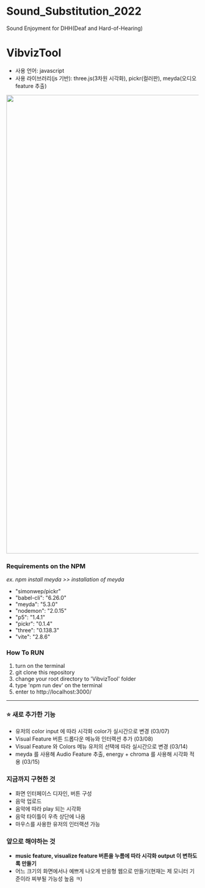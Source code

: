 # Sound_Substitution_2022
Sound Enjoyment for DHH(Deaf and Hard-of-Hearing)

# VibvizTool
- 사용 언어: javascript
- 사용 라이브러리(js 기반): three.js(3차원 시각화), pickr(컬러판), meyda(오디오 feature 추출)

<img width="1200" src="https://user-images.githubusercontent.com/59073612/156991563-8cf7596e-d485-4ef2-9f9b-ca69078ca595.gif">

### Requirements on the NPM
*ex. npm install meyda >> installation of meyda*
- "simonwep/pickr"
- "babel-cli": "6.26.0"
- "meyda": "5.3.0"
- "nodemon": "2.0.15"
- "p5": "1.4.1"
- "pickr": "0.1.4"
- "three": "0.138.3"
- "vite": "2.8.6"

### How To RUN
1. turn on the terminal
2. git clone this repository
3. change your root directory to 'VibvizTool' folder
4. type 'npm run dev' on the terminal
5. enter to http://localhost:3000/


<hr>


### ⭐ 새로 추가한 기능
- 유저의 color input 에 따라 시각화 color가 실시간으로 변경 (03/07)
- Visual Feature 버튼 드롭다운 메뉴와 인터랙션 추가 (03/08)
- Visual Feature 와 Colors 메뉴 유저의 선택에 따라 실시간으로 변경 (03/14)
- meyda 를 사용해 Audio Feature 추출, energy + chroma 를 사용해 시각화 적용 (03/15)


### 지금까지 구현한 것
- 화면 인터페이스 디자인, 버튼 구성
- 음악 업로드
- 음악에 따라 play 되는 시각화
- 음악 타이틀이 우측 상단에 나옴
- 마우스를 사용한 유저의 인터랙션 가능


### 앞으로 해야하는 것
- **music feature, visualize feature 버튼을 누름에 따라 시각화 output 이 변하도록 만들기**
- 어느 크기의 화면에서나 예쁘게 나오게 반응형 웹으로 만들기(현재는 제 모니터 기준이라 찌부될 가능성 높음 ㅋ)
